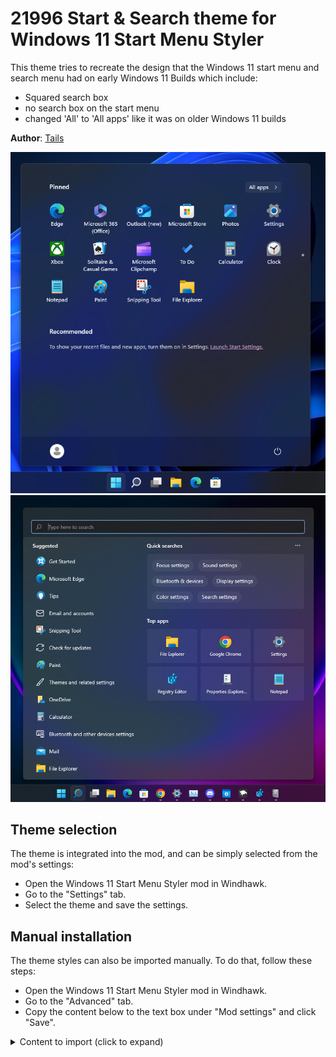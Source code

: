 # 21996 Start & Search theme for Windows 11 Start Menu Styler

This theme tries to recreate the design that the Windows 11 start menu and search menu had on early Windows 11 Builds
which include:
* Squared search box
* no search box on the start menu
* changed 'All' to 'All apps' like it was on older Windows 11 builds

**Author**: [Tails](https://github.com/milesprower2293)

![Screenshot](Start.png)
![Screenshot](Search.png)

## Theme selection

The theme is integrated into the mod, and can be simply selected from the mod's
settings:

* Open the Windows 11 Start Menu Styler mod in Windhawk.
* Go to the "Settings" tab.
* Select the theme and save the settings.

## Manual installation

The theme styles can also be imported manually. To do that, follow these steps:

* Open the Windows 11 Start Menu Styler mod in Windhawk.
* Go to the "Advanced" tab.
* Copy the content below to the text box under "Mod settings" and click "Save".

<details>
<summary>Content to import (click to expand)</summary>

```json
{"controlStyles[0].target":"StartDocked.SearchBoxToggleButton","controlStyles[0].styles[0]":"CornerRadius=4","controlStyles[0].styles[1]":"Height=40","controlStyles[1].target":"Border#TaskbarSearchBackground","controlStyles[1].styles[0]":"CornerRadius=4","controlStyles[1].styles[1]":"BorderThickness=0,0,0,0","controlStyles[1].styles[2]":"Height=33","controlStyles[1].styles[3]":"BorderBrush:=<SolidColorBrush Color=\"{ThemeResource ControlStrokeColorDefault}\"/>","controlStyles[2].target":"StartDocked.SearchBoxToggleButton > Grid > ContentPresenter > TextBlock#PlaceholderText","controlStyles[2].styles[0]":"Margin=0,0,0,2","controlStyles[3].target":"StartDocked.SearchBoxToggleButton#StartMenuSearchBox > Grid > Border#BorderElement","controlStyles[3].styles[0]":"BorderThickness=0,0,0,2","controlStyles[3].styles[1]":"BorderBrush:=<SolidColorBrush Color=\"{ThemeResource SystemAccentColorLight1}\"/>","controlStyles[4].target":"StartDocked.SearchBoxToggleButton > Grid > FontIcon > Grid > TextBlock","controlStyles[4].styles[0]":"Foreground:=<SolidColorBrush Color=\"gray\" />","controlStyles[4].styles[1]":"Margin=0,0,0,1","controlStyles[5].target":"Microsoft.UI.Xaml.Controls.AnimatedIcon#SearchIconPlayer","controlStyles[5].styles[0]":"Visibility=1","controlStyles[6].target":"FontIcon#SearchBoxOnTaskbarSearchGlyph","controlStyles[6].styles[0]":"Visibility=0","controlStyles[6].styles[1]":"Foreground:=<SolidColorBrush Color=\"gray\" />","controlStyles[7].target":"StartDocked.SearchBoxToggleButton#StartMenuSearchBox > Grid","controlStyles[7].styles[0]":"BorderBrush:=<SolidColorBrush Color=\"{ThemeResource ControlStrokeColorDefault}\"/>","controlStyles[7].styles[1]":"BorderThickness=1,1,1,0","controlStyles[7].styles[2]":"CornerRadius=4","controlStyles[8].target":"Cortana.UI.Views.RichSearchBoxControl#SearchBoxControl > Grid#RootGrid","controlStyles[8].styles[0]":"CornerRadius=4","controlStyles[8].styles[1]":"BorderBrush:=<SolidColorBrush Color=\"{ThemeResource SystemAccentColorLight1}\" />","controlStyles[8].styles[2]":"BorderThickness=2,2,2,2","controlStyles[8].styles[3]":"Margin=-2,-0,0,-2","controlStyles[5].styles[1]":"FlowDirection=1","controlStyles[6].styles[2]":"FlowDirection=1","controlStyles[6].styles[3]":"FontFamily=Segoe Fluent Icons","controlStyles[9].target":"Windows.UI.Xaml.Controls.Grid#SearchBoxOnTaskbarGleamContainer","controlStyles[9].styles[0]":"CornerRadius=4","controlStyles[5].styles[2]":"Transform3D:=<CompositeTransform3D RotationY=\"180\" TranslateX=\"16\" />","controlStyles[4].styles[2]":"Transform3D:=<CompositeTransform3D RotationY=\"180\" TranslateX=\"16\" />","controlStyles[10].target":"Windows.UI.Xaml.Controls.Grid#SearchBoxOnTaskbarGleamImageContainer","controlStyles[10].styles[0]":"CornerRadius=4","controlStyles[11].target":"Windows.UI.Xaml.Controls.Image#SearchIconOff","controlStyles[12].target":"Windows.UI.Xaml.Controls.Image#SearchIconOn","controlStyles[11].styles[0]":"Transform3D:=<CompositeTransform3D RotationY=\"180\" TranslateX=\"16\" TranslateY=\"-1\" />","controlStyles[12].styles[0]":"Transform3D:=<CompositeTransform3D RotationY=\"180\" TranslateX=\"16\" TranslateY=\"-1\" />","controlStyles[13].target":"Windows.UI.Xaml.Controls.Button#ShowAllAppsButton > Windows.UI.Xaml.Controls.ContentPresenter#ContentPresenter > Windows.UI.Xaml.Controls.StackPanel > Windows.UI.Xaml.Controls.TextBlock#ShowAllAppsButtonText","controlStyles[13].styles[0]":"Text=All apps","controlStyles[14].target":"Windows.UI.Xaml.Controls.TextBlock#AllAppsHeading","controlStyles[14].styles[0]":"Text=All apps","controlStyles[15].target":"StartDocked.SearchBoxToggleButton","controlStyles[15].styles[0]":"Height=0","controlStyles[15].styles[1]":"Margin=0,0,0,24","controlStyles[16].target":"StartDocked.LauncherFrame","controlStyles[16].styles[0]":"Height=670","controlStyles[17].target":"Windows.UI.Xaml.Controls.Grid#InnerContent","controlStyles[17].styles[0]":"Margin=0,0,0,0","controlStyles[10].styles[1]":"Transform3D:=<CompositeTransform3D TranslateX=\"1.8\" />","controlStyles[6].styles[4]":"RequestedTheme=1","controlStyles[6].styles[5]":"Transform3D:=<CompositeTransform3D RotationY=\"180\" TranslateX=\"23\" TranslateY=\"0.5\" />","controlStyles[6].styles[6]":"FontSize=17","controlStyles[18].target":"Cortana.UI.Views.HostedWebViewControl#QueryFormulationHostedWebView","controlStyles[18].styles[0]":"Background:=<SolidColorBrush Color=\"{ThemeResource ControlStrokeColorDefault}\" Opacity=\"100\"  />","controlStyles[19].target":"Windows.UI.Xaml.Controls.Grid#QueryFormulationRoot","controlStyles[19].styles[0]":"CornerRadius=10"}
```
</details>
